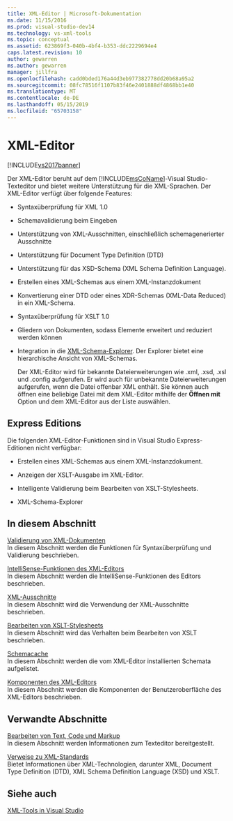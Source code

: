```yaml
---
title: XML-Editor | Microsoft-Dokumentation
ms.date: 11/15/2016
ms.prod: visual-studio-dev14
ms.technology: vs-xml-tools
ms.topic: conceptual
ms.assetid: 623869f3-040b-4bf4-b353-ddc2229694e4
caps.latest.revision: 10
author: gewarren
ms.author: gewarren
manager: jillfra
ms.openlocfilehash: cadd0bded176a44d3eb977382778dd20b68a95a2
ms.sourcegitcommit: 08fc78516f1107b83f46e2401888df4868bb1e40
ms.translationtype: MT
ms.contentlocale: de-DE
ms.lasthandoff: 05/15/2019
ms.locfileid: "65703158"
---
```

# <a name="xml-editor"></a>XML-Editor
[!INCLUDE[vs2017banner](../includes/vs2017banner.md)]

Der XML-Editor beruht auf dem [!INCLUDE[msCoName](../includes/msconame-md.md)]-Visual Studio-Texteditor und bietet weitere Unterstützung für die XML-Sprachen. Der XML-Editor verfügt über folgende Features:  
  
- Syntaxüberprüfung für XML 1.0  
  
- Schemavalidierung beim Eingeben  
  
- Unterstützung von XML-Ausschnitten, einschließlich schemagenerierter Ausschnitte  
  
- Unterstützung für Document Type Definition (DTD)  
  
- Unterstützung für das XSD-Schema (XML Schema Definition Language).  
  
- Erstellen eines XML-Schemas aus einem XML-Instanzdokument  
  
- Konvertierung einer DTD oder eines XDR-Schemas (XML-Data Reduced) in ein XML-Schema.  
  
- Syntaxüberprüfung für XSLT 1.0  
  
- Gliedern von Dokumenten, sodass Elemente erweitert und reduziert werden können  
  
- Integration in die [XML-Schema-Explorer](../xml-tools/xml-schema-explorer.md). Der Explorer bietet eine hierarchische Ansicht von XML-Schemas.  
  
  Der XML-Editor wird für bekannte Dateierweiterungen wie .xml, .xsd, .xsl und .config aufgerufen. Er wird auch für unbekannte Dateierweiterungen aufgerufen, wenn die Datei offenbar XML enthält. Sie können auch öffnen eine beliebige Datei mit dem XML-Editor mithilfe der **Öffnen mit** Option und dem XML-Editor aus der Liste auswählen.  
  
## <a name="express-editions"></a>Express Editions  
 Die folgenden XML-Editor-Funktionen sind in Visual Studio Express-Editionen nicht verfügbar:  
  
- Erstellen eines XML-Schemas aus einem XML-Instanzdokument.  
  
- Anzeigen der XSLT-Ausgabe im XML-Editor.  
  
- Intelligente Validierung beim Bearbeiten von XSLT-Stylesheets.  
  
- XML-Schema-Explorer  
  
## <a name="in-this-section"></a>In diesem Abschnitt  
 [Validierung von XML-Dokumenten](../xml-tools/xml-document-validation.md)  
 In diesem Abschnitt werden die Funktionen für Syntaxüberprüfung und Validierung beschrieben.  
  
 [IntelliSense-Funktionen des XML-Editors](../xml-tools/xml-editor-intellisense-features.md)  
 In diesem Abschnitt werden die IntelliSense-Funktionen des Editors beschrieben.  
  
 [XML-Ausschnitte](../xml-tools/xml-snippets.md)  
 In diesem Abschnitt wird die Verwendung der XML-Ausschnitte beschrieben.  
  
 [Bearbeiten von XSLT-Stylesheets](../xml-tools/editing-xslt-style-sheets.md)  
 In diesem Abschnitt wird das Verhalten beim Bearbeiten von XSLT beschrieben.  
  
 [Schemacache](../xml-tools/schema-cache.md)  
 In diesem Abschnitt werden die vom XML-Editor installierten Schemata aufgelistet.  
  
 [Komponenten des XML-Editors](../xml-tools/xml-editor-components.md)  
 In diesem Abschnitt werden die Komponenten der Benutzeroberfläche des XML-Editors beschrieben.  
  
## <a name="related-sections"></a>Verwandte Abschnitte  
 [Bearbeiten von Text, Code und Markup](https://msdn.microsoft.com/0d9c00d7-5df4-48a3-b185-2a265f055439)  
 In diesem Abschnitt werden Informationen zum Texteditor bereitgestellt.  
  
 [Verweise zu XML-Standards](https://msdn.microsoft.com/79c78508-c9d0-423a-a00f-672e855de401)  
 Bietet Informationen über XML-Technologien, darunter XML, Document Type Definition (DTD), XML Schema Definition Language (XSD) und XSLT.  
  
## <a name="see-also"></a>Siehe auch  
 [XML-Tools in Visual Studio](../xml-tools/xml-tools-in-visual-studio.md)
